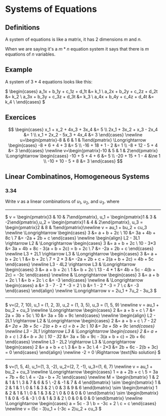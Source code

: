 # Systems of Equations

## Definitions

A system of equations is like a matrix, it has 2 dimensions $m$ and $n$.

When we are saying it's a $m*n$ equation system it says that there is $m$ equations of $n$ variables.

## Example

A system of $3*4$ equations looks like this:

$
\begin{cases}
a_1x + b_1y + c_1z + d_1t &= k_1 \\
a_2x + b_2y + c_2z + d_2t &= k_2 \\
a_3x + b_3y + c_3z + d_3t &= k_3 \\
a_4x + b_4y + c_4z + d_4t &= k_4 \\
\end{cases}
$

## Exercices

$$
\begin{cases}
x_1 + x_2 + 4x_3 + 3x_4 &= 5 \\
2x_1 + 3x_2 + x_3 - 2x_4 &= 1 \\
x_1 + 2x_2 - 5x_3 + 4x_4 &= 3
\end{cases} \newline
u=\begin{pmatrix}-8 & 6 & 1 & 1\end{pmatrix} \Longrightarrow \begin{cases}
-8 + 6 + 4 + 3 &= 5 \\
-16 + 18 + 1 - 2 &= 1 \\
-8 + 12 - 5 + 4 &= 3
\end{cases} \newline
v=\begin{pmatrix}-10 & 5 & 1 & 2\end{pmatrix} \Longrightarrow \begin{cases}
-10 + 5 + 4 + 6 &= 5 \\
-20 + 15 + 1 - 4 &\ne 1 \\
-10 + 10 - 5 + 8 &= 3
\end{cases}
$$


## Linear Combinatinos, Homogeneous Systems

### 3.34

Write $v$ as a linear combinations of $u_1$, $u_2$, and $u_3$. where

---
$
v = \begin{pmatrix}3 & 10 & 7\end{pmatrix}, u_1 = \begin{pmatrix}1 & 3 & -2\end{pmatrix},u_2 = \begin{pmatrix}1 & 4 & 2\end{pmatrix}, u_3 = \begin{pmatrix}2 & 8 & 1\end{pmatrix}\newline v = au_1 + bu_2 + cu_3 \newline \Longrightarrow \begin{cases}
    3 &= a + b + 2c \\
    10 &= 3a + 4b + 8c \\
    7 &= -2a + 2b + c
\end{cases} \newline
\begin{align}
L2 - 3L1 \rightarrow L2 & \Longrightarrow \begin{cases}
    3 &= a + b + 2c \\
    10 - 3*3 &= 3a + 4b + 8c - 3(a + b + 2c) = b + 2c \\
    7 &= -2a + 2b + c
\end{cases} \newline L3 + 2L1 \rightarrow L3 & \Longrightarrow \begin{cases}
    3 &= a + b + 2c \\
    1 &= b + 2c \\
    7 + 2 * 3 &= -2a + 2b + c + 2(a + b + 2c) = 4b + 5c
\end{cases} \newline L3 - 4L2 \rightarrow L3 & \Longrightarrow \begin{cases}
    3 &= a + b + 2c \\
    1 &= b + 2c \\
    13 - 4 * 1 &= 4b + 5c - 4(b + 2c) = -3c
\end{cases} \newline & \Longrightarrow \begin{cases}
    3 &= a + b + 2c \\
    1 &= b + 2c \\
    c &= -3
\end{cases} \newline & \Longrightarrow \begin{cases}
    a &= 3 - 7 - 2 * -3 = 2 \\
    b &= 1 - 2 * -3 = 7 \\
    c &= -3
\end{cases} \end{align} \newline
\Longrightarrow v = 2u_1 + 7u_2 - 3u_3
$

---

$
v=(2, 7, 10), u_1 = (1, 2, 3), u_2 = (1, 3, 5), u_3 = (1, 5, 9) \newline
v = au_1 + bu_2 + cu_3 \newline
\Longrightarrow \begin{cases}
    2 &= a + b + c \\
    7 &= 2a + 3b + 5c \\
    10 &= 3a + 5b + 9c
\end{cases} \newline
\begin{align}
L2 - 2L1 \rightarrow L2 & \Longrightarrow \begin{cases}
    2 &= a + b + c \\
    7 - 2*2 &= 2a + 3b + 5c - 2(a + b + c) = b + 3c \\
    10 &= 3a + 5b + 9c
\end{cases} \newline
L3 - 3L1 \rightarrow L3 & \Longrightarrow \begin{cases}
    2 &= a + b + c \\
    3 &= b + 3c \\
    10 - 3*2 &= 3a + 5b + 9c - 3(a + b + c) = 2b + 6c
\end{cases} \newline
L3 - 2L2 \rightarrow L3 & \Longrightarrow \begin{cases}
    2 &= a + b + c \\
    3 &= b + 3c \\
    4 - 2*3 &= 2b + 6c - 2(b + 3c) = 0
\end{cases}
\end{align} \newline
-2 = 0 \Rightarrow \text{No solution}
$

---

$
v=(1, 5, 4), u_1=(1, 3, -2), u_2=(2, 7, -1), u_3=(1, 6, 7) \newline
v = au_1 + bu_2 + cu_3 \newline \Longrightarrow
\begin{cases}
    1 = a + 2b + c \\
    5 = 3a + 7b + 6c \\
    4 = -2a - b + 7c
\end{cases} \newline
M = \begin{bmatrix}
    1 & 2 & 1 & 1 \\
    3 & 7 & 6 & 5 \\
    -2 & -1 & 7 & 4
\end{bmatrix} \sim \begin{bmatrix}
    1 & 2 & 1 & 1 \\
    0 & 1 & 3 & 2 \\
    0 & 3 & 9 & 6
\end{bmatrix} \sim \begin{bmatrix}
    1 & 2 & 1 & 1 \\
    0 & 1 & 3 & 2 \\
    0 & 0 & 0 & 0
\end{bmatrix} \sim \begin{bmatrix}
    1 & 0 & -5 & -3 \\
    0 & 1 & 3 & 2 \\
    0 & 0 & 0 & 0
\end{bmatrix} \newline
\Longrightarrow \begin{cases}
    a = 5c - 3 \\
    b = -3c + 2 \\
    c = c
\end{cases} \newline
v = (5c - 3)u_1 + (-3c + 2)u_2 + cu_3
$
